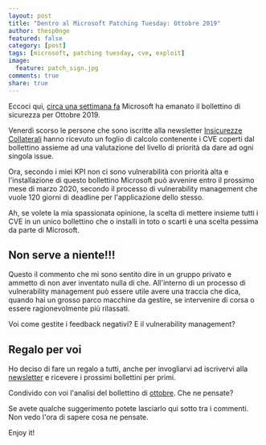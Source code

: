 ```yaml
---
layout: post
title: "Dentro al Microsoft Patching Tuesday: Ottobre 2019"
author: thesp0nge
featured: false
category: [post]
tags: [microsoft, patching tuesday, cve, exploit]
image:
  feature: patch_sign.jpg
comments: true
share: true
---
```


Eccoci qui, [circa una settimana
fa](https://portal.msrc.microsoft.com/en-us/security-guidance/releasenotedetail/28ef0a64-489c-e911-a994-000d3a33c573)
Microsoft ha emanato il bollettino di sicurezza per Ottobre 2019.

Venerdì scorso le persone che sono iscritte alla newsletter [Insicurezze
Collaterali](https://codiceinsicuro.it/newsletter/) hanno ricevuto un foglio di
calcolo contenente i CVE coperti dal bollettino assieme ad una valutazione del
livello di priorità da dare ad ogni singola issue.

Ora, secondo i miei KPI non ci sono vulnerabilità con priorità alta e
l'installazione di questo bollettino Microsoft può avvenire entro il prossimo
mese di marzo 2020, secondo il processo di vulnerability management che vuole
120 giorni di deadline per l'applicazione dello stesso.

Ah, se volete la mia spassionata opinione, la scelta di mettere insieme tutti i
CVE in un unico bollettino che o installi in toto o scarti è una scelta
pessima da parte di Microsoft.

## Non serve a niente!!!

Questo il commento che mi sono sentito dire in un gruppo privato e ammetto di
non aver inventato nulla di che. All'interno di un processo di vulnerability
management può essere utile avere una traccia che dica, quando hai un grosso
parco macchine da gestire, se intervenire di corsa o essere ragionevolmente più
rilassati.

Voi come gestite i feedback negativi? E il vulnerability management?

## Regalo per voi

Ho deciso di fare un regalo a tutti, anche per invogliarvi ad iscrivervi alla
[newsletter](https://codiceinsicuro.it/newsletter/) e ricevere i prossimi
bollettini per primi.

Condivido con voi l'analisi del bollettino di
[ottobre](https://codiceinsicuro.it/patching_tuesday/201910_CS_WindowsSecurityOrdinaryPatching.xlsx). Che ne pensate?

Se avete qualche suggerimento potete lasciarlo qui sotto tra i commenti. Non
vedo l'ora di sapere cosa ne pensate.

Enjoy it!
